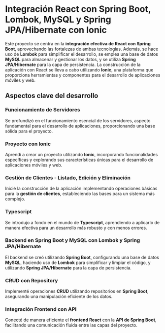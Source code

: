 # Integración React con Spring Boot, Lombok, MySQL y Spring JPA/Hibernate con Ionic

Este proyecto se centra en la **integración efectiva de React con Spring Boot**, aprovechando las fortalezas de ambas tecnologías. Además, se hace uso de **Lombok** para simplificar el desarrollo, se emplea una base de datos **MySQL** para almacenar y gestionar los datos, y se utiliza **Spring JPA/Hibernate** para la capa de persistencia. La construcción de la aplicación con React se lleva a cabo utilizando **Ionic**, una plataforma que proporciona herramientas y componentes para el desarrollo de aplicaciones móviles y web.

## Aspectos clave del desarrollo

### Funcionamiento de Servidores
Se profundizó en el funcionamiento esencial de los servidores, aspecto fundamental para el desarrollo de aplicaciones, proporcionando una base sólida para el proyecto.

### Proyecto con Ionic
Aprendí a crear un proyecto utilizando **Ionic**, incorporando funcionalidades específicas y explorando sus características únicas para el desarrollo de aplicaciones móviles y web.

### Gestión de Clientes - Listado, Edición y Eliminación
Inicié la construcción de la aplicación implementando operaciones básicas para la **gestión de clientes**, estableciendo las bases para un sistema más complejo.

### Typescript
Se introdujo a fondo en el mundo de **Typescript**, aprendiendo a aplicarlo de manera efectiva para un desarrollo más robusto y con menos errores.

### Backend en Spring Boot y MySQL con Lombok y Spring JPA/Hibernate
El backend se creó utilizando **Spring Boot**, configurando una base de datos **MySQL**, haciendo uso de **Lombok** para simplificar y limpiar el código, y utilizando **Spring JPA/Hibernate** para la capa de persistencia.

### CRUD con Repository
Implementé operaciones **CRUD** utilizando repositorios en **Spring Boot**, asegurando una manipulación eficiente de los datos.

### Integración Frontend con API
Conecté de manera eficiente el **frontend React** con la **API de Spring Boot**, facilitando una comunicación fluida entre las capas del proyecto.
